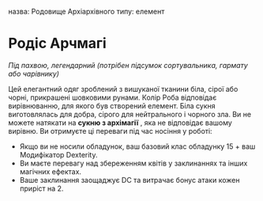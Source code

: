 назва: Родовище Архіархівного типу: елемент

# Родіс Арчмагі
_Під пахвою, легендарний (потрібен підсумок сортувальника, гармату або чарівнику)_

Цей елегантний одяг зроблений з вишуканої тканини біла, сірої або чорні, прикрашені шовковими рунами. Колір Роба відповідає вирівнюванню, для якого був створений елемент. Біла сукня виготовлялась для добра, сірого для нейтрального і чорного зла. Ви не можете натякати на **сукню з архімагії** , яка не відповідає вашому вирівню. Ви отримуєте ці переваги під час носіння у роботі:

* Якщо ви не носили обладунок, ваш базовий клас обладунку 15 + ваш Модифікатор Dexterity.
* Ви маєте перевагу над збереженням квітів у заклинаннях та інших магічних ефектах.
* Ваше заклинання заощаджує DC та витрачає бонус атаки кожен приріст на 2. 